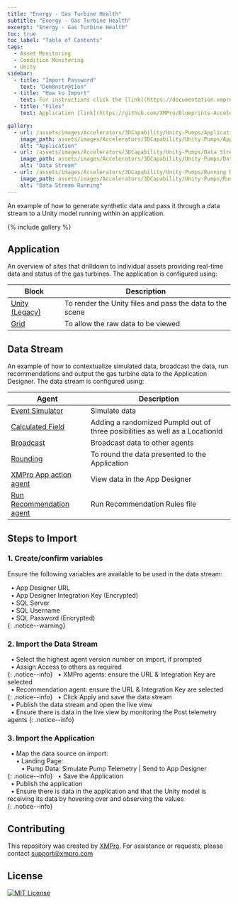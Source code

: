 ```yaml
---
title: "Energy - Gas Turbine Health"
subtitle: "Energy - Gas Turbine Health"
excerpt: "Energy - Gas Turbine Health"
toc: true
toc_label: "Table of Contents"
tags:
  - Asset Monitoring
  - Condition Monitoring
  - Unity
sidebar:
  - title: "Import Password"
    text: "Dem0nstr@t1on"
  - title: "How to Import"
    text: For instructions click the [link](https://documentation.xmpro.com/how-tos/import-export-and-clone#importing "Click Here")
  - title: "Files"
    text: Application [link](https://github.com/XMPro/Blueprints-Accelerators-Patterns/blob/master/Accelerators/Energy%20-%20Gas%20Turbine%20Health/Application/Gas%20Turbine%20Health.xapp "Click Here") <br />Template [link](https://github.com/XMPro/Blueprints-Accelerators-Patterns/blob/master/Accelerators/Energy%20-%20Gas%20Turbine%20Health/Template/Gas%20Turbine%20Health.xtml "Click Here") <br /><br />Recommend - Bearing Alerts [link](https://github.com/XMPro/Blueprints-Accelerators-Patterns/blob/master/Accelerators/Energy%20-%20Gas%20Turbine%20Health/Recommendation/Bearing%20Alerts.xr "Click Here") <br />Recommend - Dry Gas Seal [link](https://github.com/XMPro/Blueprints-Accelerators-Patterns/blob/master/Accelerators/Energy%20-%20Gas%20Turbine%20Health/Recommendation/Dry%20Gas%20Seal%20System.xr "Click Here") <br />Recommend - Motor Winding [link](https://github.com/XMPro/Blueprints-Accelerators-Patterns/blob/master/Accelerators/Energy%20-%20Gas%20Turbine%20Health/Recommendation/Motor%20Winding%20Temperature.xr "Click Here") <br /><br />Data Stream [link](https://github.com/XMPro/Blueprints-Accelerators-Patterns/blob/master/Accelerators/Energy%20-%20Gas%20Turbine%20Health/Data%20Stream/Gas%20Turbine%20Telemetry.xuc "Click Here")<br /><br />SQL Scripts - Gas Turbine [link](https://github.com/XMPro/Blueprints-Accelerators-Patterns/blob/master/Accelerators/Energy%20-%20Gas%20Turbine%20Health/SQL%20Scripts/DemoGasTurbine.sql "Click Here")<br />SQL Scripts - Workorder etc [link](https://github.com/XMPro/Blueprints-Accelerators-Patterns/blob/master/Accelerators/Energy%20-%20Gas%20Turbine%20Health/SQL%20Scripts/DemoWorkManagementCompressor.sql "Click Here")

gallery:
  - url: /assets/images/Accelerators/3DCapability/Unity-Pumps/Application.png
    image_path: assets/images/Accelerators/3DCapability/Unity-Pumps/Application.png
    alt: "Application"
  - url: /assets/images/Accelerators/3DCapability/Unity-Pumps/Data Stream.png
    image_path: assets/images/Accelerators/3DCapability/Unity-Pumps/Data Stream.png
    alt: "Data Stream"
  - url: /assets/images/Accelerators/3DCapability/Unity-Pumps/Running Data Stream.png
    image_path: assets/images/Accelerators/3DCapability/Unity-Pumps/Running Data Stream.png
    alt: "Data Stream Running"
---
```


An example of how to generate synthetic data and pass it through a data stream to a Unity model running within an application.

{% include gallery %}

## Application
An overview of sites that drilldown to individual assets providing real-time data and status of the gas turbines.  The application is configured using: 

| Block                     | Description                                                  |
| --------                  | ------------------------------------------------------------ |
| <a href="https://documentation.xmpro.com/blocks-toolbox/visualizations/unity-1" target="_blank">Unity (Legacy)</a>     | To render the Unity files and pass the data to the scene                    |
| <a href="https://documentation.xmpro.com/blocks-toolbox/basic/data-grid" target="_blank">Grid</a>              | To allow the raw data to be viewed           |

## Data Stream
An example of how to contextualize simulated data, broadcast the data, run recommendations and output the gas turbine data to the Application Designer. The data stream is configured using: 

| Agent                     | Description                                                  |
| --------                  | ------------------------------------------------------------ |
| <a href="https://xmpro.gitbook.io/event-simulator/" target="_blank">Event Simulator</a>         | Simulate data           |
| <a href="https://xmpro.gitbook.io/calculated-field/" target="_blank">Calculated Field</a>         | Adding a randomized PumpId out of three posibilities as well as a LocationId           |
| <a href="https://xmpro.gitbook.io/broadcast/" target="_blank">Broadcast</a>         | Broadcast data to other agents           |
| <a href="https://xmpro.gitbook.io/rounding/" target="_blank">Rounding</a>         | To round the data presented to the Application           |
| <a href="https://xmpro.gitbook.io/xmpro-app/" target="_blank">XMPro App action agent</a>         | View data in the App Designer           |
| <a href="https://xmpro.gitbook.io/run-recommendation/" target="_blank">Run Recommendation agent</a>         | Run Recommendation Rules file           |

## Steps to Import

### 1. Create/confirm variables
Ensure the following variables are available to be used in the data stream:

&nbsp;&nbsp;&#8226; App Designer URL<br />
&nbsp;&nbsp;&#8226; App Designer Integration Key (Encrypted)<br />
&nbsp;&nbsp;&#8226; SQL Server<br />
&nbsp;&nbsp;&#8226; SQL Username<br />
&nbsp;&nbsp;&#8226; SQL Password (Encrypted)<br />
{: .notice--warning}

### 2. Import the Data Stream

&nbsp;&nbsp;&#8226; Select the highest agent version number on import, if prompted<br />
&nbsp;&nbsp;&#8226; Assign Access to others as required<br />
{: .notice--info}
&nbsp;&nbsp;&#8226; XMPro agents: ensure the URL & Integration Key are selected<br />
&nbsp;&nbsp;&#8226; Recommendation agent: ensure the URL & Integration Key are selected<br />
{: .notice--info}
&nbsp;&nbsp;&#8226; Click Apply and save the data stream<br />
&nbsp;&nbsp;&#8226; Publish the data stream and open the live view<br />
&nbsp;&nbsp;&#8226; Ensure there is data in the live view by monitoring the Post telemetry agents
{: .notice--info}

### 3. Import the Application

&nbsp;&nbsp;&#8226; Map the data source on import:<br />
&nbsp;&nbsp;&nbsp;&nbsp;&nbsp;&#8226; Landing Page:<br />
&nbsp;&nbsp;&nbsp;&nbsp;&nbsp;&nbsp;&nbsp;&nbsp;&#8226; Pump Data: Simulate Pump Telemetry | Send to App Designer<br />
{: .notice--info}
&nbsp;&nbsp;&#8226; Save the Application<br />
&nbsp;&nbsp;&#8226; Publish the application<br />
&nbsp;&nbsp;&#8226; Ensure there is data in the application and that the Unity model is receiving its data by hovering over and observing the values<br />
{: .notice--info}

## Contributing
This repository was created by <a href="https://xmpro.com/">XMPro</a>. For assistance or requests, please contact <a href="mailto:support@xmpro.com">support@xmpro.com</a>

## License
[![MIT License](https://img.shields.io/badge/License-MIT-green.svg)](https://choosealicense.com/licenses/mit/)
